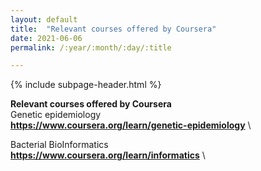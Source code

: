 ```yaml
---
layout: default
title:  "Relevant courses offered by Coursera"
date: 2021-06-06
permalink: /:year/:month/:day/:title

---
```


{% include subpage-header.html %}

**Relevant courses offered by Coursera**\
Genetic epidemiology\
**https://www.coursera.org/learn/genetic-epidemiology** \

Bacterial BioInformatics\
**https://www.coursera.org/learn/informatics** \
